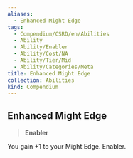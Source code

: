 ```yaml
---
aliases:
  - Enhanced Might Edge
tags:
  - Compendium/CSRD/en/Abilities
  - Ability
  - Ability/Enabler
  - Ability/Cost/NA
  - Ability/Tier/Mid
  - Ability/Categories/Meta
title: Enhanced Might Edge
collection: Abilities
kind: Compendium
---
```

## Enhanced Might Edge  
>**Enabler**
  
You gain +1 to your Might Edge. Enabler.